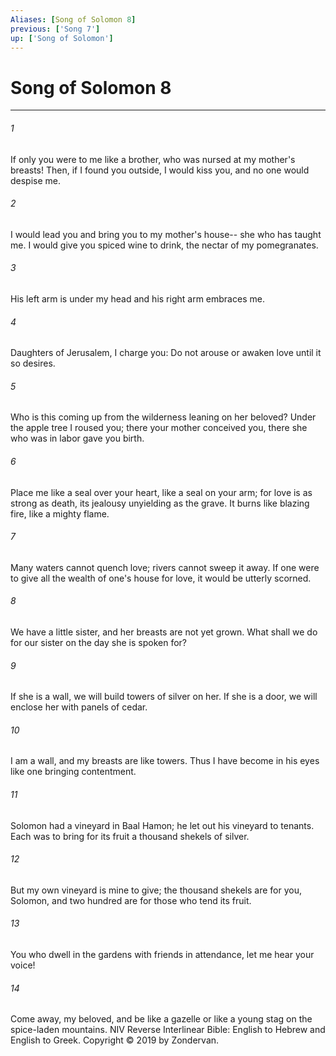 ```yaml
---
Aliases: [Song of Solomon 8]
previous: ['Song 7']
up: ['Song of Solomon']
---
```

# Song of Solomon 8

***


###### 1 
If only you were to me like a brother, who was nursed at my mother's breasts! Then, if I found you outside, I would kiss you, and no one would despise me. 

###### 2 
I would lead you and bring you to my mother's house-- she who has taught me. I would give you spiced wine to drink, the nectar of my pomegranates. 

###### 3 
His left arm is under my head and his right arm embraces me. 

###### 4 
Daughters of Jerusalem, I charge you: Do not arouse or awaken love until it so desires. 

###### 5 
Who is this coming up from the wilderness leaning on her beloved? Under the apple tree I roused you; there your mother conceived you, there she who was in labor gave you birth. 

###### 6 
Place me like a seal over your heart, like a seal on your arm; for love is as strong as death, its jealousy unyielding as the grave. It burns like blazing fire, like a mighty flame. 

###### 7 
Many waters cannot quench love; rivers cannot sweep it away. If one were to give all the wealth of one's house for love, it would be utterly scorned. 

###### 8 
We have a little sister, and her breasts are not yet grown. What shall we do for our sister on the day she is spoken for? 

###### 9 
If she is a wall, we will build towers of silver on her. If she is a door, we will enclose her with panels of cedar. 

###### 10 
I am a wall, and my breasts are like towers. Thus I have become in his eyes like one bringing contentment. 

###### 11 
Solomon had a vineyard in Baal Hamon; he let out his vineyard to tenants. Each was to bring for its fruit a thousand shekels of silver. 

###### 12 
But my own vineyard is mine to give; the thousand shekels are for you, Solomon, and two hundred are for those who tend its fruit. 

###### 13 
You who dwell in the gardens with friends in attendance, let me hear your voice! 

###### 14 
Come away, my beloved, and be like a gazelle or like a young stag on the spice-laden mountains. NIV Reverse Interlinear Bible: English to Hebrew and English to Greek. Copyright © 2019 by Zondervan.
